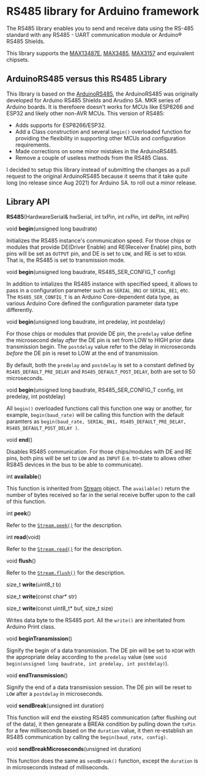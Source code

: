 # RS485 library for Arduino framework

The RS485 library enables you to send and receive data using the RS-485 standard with any RS485 - UART communication module or Arduino&reg; RS485 Shields.

This library supports the [MAX13487E](https://datasheets.maximintegrated.com/en/ds/MAX13487E-MAX13488E.pdf), [MAX3485](https://datasheets.maximintegrated.com/en/ds/MAX3483-MAX3491.pdf), [MAX3157](https://datasheets.maximintegrated.com/en/ds/MAX3157.pdf) and equivalent chipsets.

## ArduinoRS485 versus this RS485 Library
This library is based on the [ArduinoRS485](https://github.com/arduino-libraries/ArduinoRS485), the ArduinoRS485 was originally developed for Arduino RS485 Shields and Arudino SA. MKR series of Arduino boards. It is therefoere doesn't works for MCUs like ESP8266 and ESP32 and likely other non-AVR MCUs. This version of RS485:
- Adds supports for ESP8266/ESP32.
- Add a Class construction and several `begin()` overloaded function for providing the flexibility in supporting other MCUs and configuration requirements.
- Made corrections on some minor mistakes in the ArduinoRS485.
- Remove a couple of useless methods from the RS485 Class.

I decided to setup this library instead of submitting the changes as a pull request to the original ArduinoRS485 because it seems that it take quite long (no release since Aug 2021) for Arduino SA. to roll out a minor release.

## Library API

**RS485**(HardwareSerial& hwSerial, int txPin, int rxPin, int dePin, int rePin)

void **begin**(unsigned long baudrate)

Initializes the RS485 instance's communication speed. For those chips or modules that provide DE(Driver Enable) and RE(Receiver Enable) pins, both pins will be set as `OUTPUT` pin, and DE is set to `LOW`, and RE is set to `HIGH`. That is, the RS485 is set to transmission mode.

void **begin**(unsigned long baudrate, RS485_SER_CONFIG_T config)

In addition to intializes the RS485 instance with specified speed, it allows to pass in a configuration parameter such as `SERIAL_8N1` or `SERIAL_8E1`, etc. The `RS485_SER_CONFIG_T` is an Arduino Core-dependent data type, as various Arduino Core defined the configuration parameter data type differently.

void **begin**(unsigned long baudrate, int predelay, int postdelay)

For those chips or modules that provide DE pin, the `predelay` value define the microsecond delay _after_ the DE pin is set from LOW to HIGH prior data transmission begin. The `postdelay` value refer to the delay in microseconds _before_ the DE pin is reset to LOW at the end of transmission.

By default, both the `predelay` and `postdelay` is set to a constant defined by `RS485_DEFAULT_PRE_DELAY` and `RS485_DEFAULT_POST_DELAY`, both are set to 50 microseconds.

void **begin**(unsigned long baudrate, RS485_SER_CONFIG_T config, int predelay, int postdelay)

All `begin()` overloaded functions call this function one way or another, for example, `begin(baud_rate)` will be calling this function with the default paramters as `begin(baud_rate, SERIAL_8N1, RS485_DEFAULT_PRE_DELAY, RS485_DEFAULT_POST_DELAY )`.

void **end**()

Disables RS485 communication. For those chips/modules with DE and RE pins, both pins will be set to `LOW` and as `INPUT` (i.e. tri-state to allows other RS845 devices in the bus to be able to communicate).

int **available**()

This function is inherited from [Stream](https://www.arduino.cc/reference/en/language/functions/communication/stream/streamavailable/) object. The `available()` return the number of bytes received so far in the serial receive buffer upon to the call of this function.


int **peek**()

Refer to the [`Stream.peek()`](https://www.arduino.cc/reference/en/language/functions/communication/stream/streampeek/) for the description.

int **read**(void)

Refer to the [`Stream.read()`](https://www.arduino.cc/reference/en/language/functions/communication/stream/streamread/) for the description.

void **flush**()

Refer to the [`Stream.flush()`](https://www.arduino.cc/reference/en/language/functions/communication/stream/streamflush/) for the description.

size_t **write**(uint8_t b)

size_t **write**(const char* str)

size_t **write**(const uint8_t* buf, size_t size)

Writes data byte to the RS485 port. All the `write()` are inheritated from Arduino Print class.

void **beginTransmission**()

Signify the begin of a data transmission. The DE pin will be set to `HIGH` with the appropriate delay according to the `predelay` value (see `void begin(unsigned long baudrate, int predelay, int postdelay)`).

void **endTransmission**()

Signify the end of a data transmission session. The DE pin will be reset to `LOW` after a `postdelay` in microseconds.

void **sendBreak**(unsigned int duration)

This function will end the eixsting RS485 communication (after flushing out of the data), it then genearate a BREAk condition by pulling down the `txPin` for a few milliseconds based on the `duration` value, it then re-establish an RS485 communication by calling the `begin(baud_rate, config)`.

void **sendBreakMicroseconds**(unsigned int duration)

This function does the same as `sendBreak()` function, except the `duration` is in microseconds instead of milliseconds.
